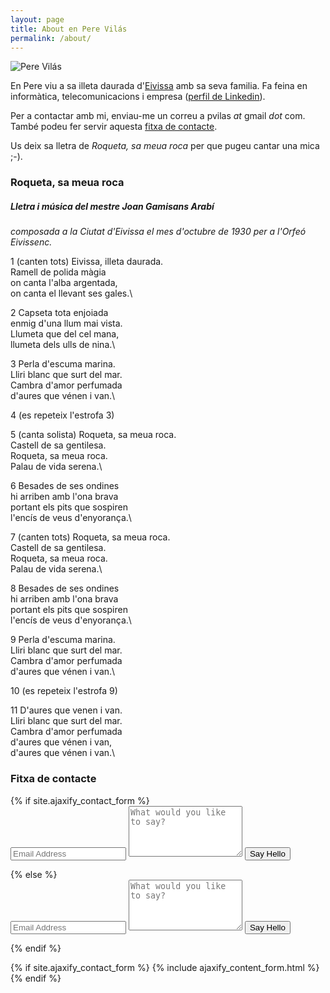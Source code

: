 ```yaml
---
layout: page
title: About en Pere Vilás
permalink: /about/
---
```


![Pere Vilás](https://s.gravatar.com/avatar/18850e39781804e81fe98de693a22732?s=80)

En Pere viu a sa illeta daurada d'[Eivissa](https://ca.wikipedia.org/wiki/Illa_d%27Eivissa) amb sa seva familia. Fa feina en informàtica, telecomunicacions i empresa ([perfil de Linkedin](https://es.linkedin.com/in/pvilas)).

Per a contactar amb mi, enviau-me un correu a pvilas *at* gmail *dot* com. També podeu fer servir aquesta [fitxa de contacte](#fitxa-de-contacte).

Us deix sa lletra de *Roqueta, sa meua roca* per que pugeu cantar una mica ;-).

### Roqueta, sa meua roca

##### Lletra i música del mestre Joan Gamisans Arabí
_composada a la Ciutat d'Eivissa el mes d'octubre de 1930 
per a l'Orfeó Eivissenc._

1 
(canten tots)
Eivissa, illeta daurada.\
Ramell de polida màgia\
on canta l'alba argentada,\
on canta el llevant ses gales.\


2
Capseta tota enjoiada\
enmig d'una llum mai vista.\
Llumeta que del cel mana,\
llumeta dels ulls de nina.\


3
Perla d'escuma marina.\
Lliri blanc que surt del mar.\
Cambra d'amor perfumada\
d'aures que vénen i van.\

4 (es repeteix l'estrofa 3)

5 (canta solista)
Roqueta, sa meua roca.\
Castell de sa gentilesa.\
Roqueta, sa meua roca.\
Palau de vida serena.\


6
Besades de ses ondines\
hi arriben amb l'ona brava\
portant els pits que sospiren\
l'encís de veus d'enyorança.\

7 (canten tots)
Roqueta, sa meua roca.\
Castell de sa gentilesa.\
Roqueta, sa meua roca.\
Palau de vida serena.\


8
Besades de ses ondines\
hi arriben amb l'ona brava\
portant els pits que sospiren\
l'encís de veus d'enyorança.\


9
Perla d'escuma marina.\
Lliri blanc que surt del mar.\
Cambra d'amor perfumada\
d'aures que vénen i van.\

10 (es repeteix l'estrofa 9)

11
D'aures que venen i van.\
Lliri blanc que surt del mar.\
Cambra d'amor perfumada\
d'aures que vénen i van,\
d'aures que vénen i van.\

### Fitxa de contacte 


<div class="py2">
  {% if site.ajaxify_contact_form %}
    <form class="form-stacked">
      <input type="text" name="email" class="field-light" placeholder="Email Address">
      <textarea type="text" name="content" class="field-light" rows="5" placeholder="What would you like to say?"></textarea>
      <input type="hidden" name="_subject" value="New submission!" />
      <input type="text" name="_gotcha" style="display:none" />
      <button type='submit' class="button button-blue button-big mobile-block">Say Hello</button>
    </form>
  {% else %}
    <form action="https://formspree.io/{{ site.email }}" method="POST" class="form-stacked">
      <input type="text" name="email" class="field-light" placeholder="Email Address">
      <textarea type="text" name="content" class="field-light" rows="5" placeholder="What would you like to say?"></textarea>
      <input type="hidden" name="_next" value="{{ site.baseurl }}/thanks/" />
      <input type="hidden" name="_subject" value="New submission!" />
      <input type="text" name="_gotcha" style="display:none" />
      <input type="submit" class="button button-blue button-big mobile-block" value="Say Hello">
    </form>
  {% endif %}
</div>

{% if site.ajaxify_contact_form %}
  {% include ajaxify_content_form.html %}
{% endif %}


